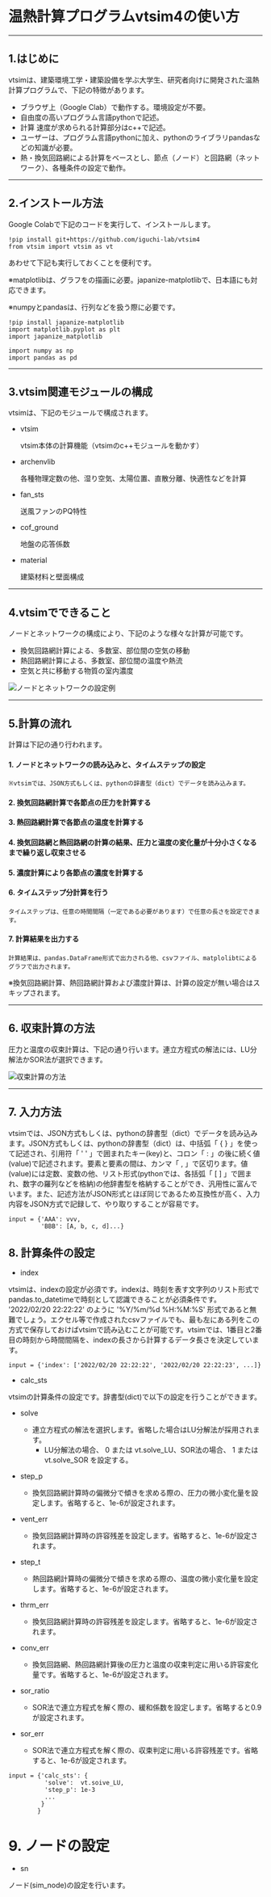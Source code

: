 # 温熱計算プログラムvtsim4の使い方

---
## 1.はじめに

  vtsimは、建築環境工学・建築設備を学ぶ大学生、研究者向けに開発された温熱計算プログラムで、下記の特徴があります。

*   ブラウザ上（Google Clab）で動作する。環境設定が不要。
*   自由度の高いプログラム言語pythonで記述。
*   計算 速度が求められる計算部分はc++で記述。
*   ユーザーは、プログラム言語pythonに加え、pythonのライブラリpandasなどの知識が必要。
*   熱・換気回路網による計算をベースとし、節点（ノード）と回路網（ネットワーク）、各種条件の設定で動作。

---
## 2.インストール方法

  Google Colabで下記のコードを実行して、インストールします。

```
!pip install git+https://github.com/iguchi-lab/vtsim4
from vtsim import vtsim as vt
```
  あわせて下記も実行しておくことを便利です。

  ※matplotlibは、グラフをの描画に必要。japanize-matplotlibで、日本語にも対応できます。

  ※numpyとpandasは、行列などを扱う際に必要です。

```
!pip install japanize-matplotlib
import matplotlib.pyplot as plt
import japanize_matplotlib

import numpy as np
import pandas as pd
```

---
## 3.vtsim関連モジュールの構成

  vtsimは、下記のモジュールで構成されます。

- vtsim

  vtsim本体の計算機能（vtsimのc++モジュールを動かす）
- archenvlib

  各種物理定数の他、湿り空気、太陽位置、直散分離、快適性などを計算
- fan_sts

  送風ファンのPQ特性
- cof_ground

  地盤の応答係数
- material

  建築材料と壁面構成

---
## 4.vtsimでできること

ノードとネットワークの構成により、下記のような様々な計算が可能です。

- 換気回路網計算による、多数室、部位間の空気の移動
- 熱回路網計算による、多数室、部位間の温度や熱流
- 空気と共に移動する物質の室内濃度

![ノードとネットワークの設定例](sample01.png)

---
## 5.計算の流れ

計算は下記の通り行われます。

#### 1. ノードとネットワークの読み込みと、タイムステップの設定

    ※vtsimでは、JSON方式もしくは、pythonの辞書型（dict）でデータを読み込みます。

#### 2. 換気回路網計算で各節点の圧力を計算する


#### 3. 熱回路網計算で各節点の温度を計算する


#### 4. 換気回路網と熱回路網の計算の結果、圧力と温度の変化量が十分小さくなるまで繰り返し収束させる


#### 5. 濃度計算により各節点の濃度を計算する


#### 6. タイムステップ分計算を行う

    タイムステップは、任意の時間間隔（一定である必要があります）で任意の長さを設定できます。

#### 7. 計算結果を出力する

    計算結果は、pandas.DataFrame形式で出力される他、csvファイル、matplolibtによるグラフで出力されます。


  ※換気回路網計算、熱回路網計算および濃度計算は、計算の設定が無い場合はスキップされます。

---
## 6. 収束計算の方法

圧力と温度の収束計算は、下記の通り行います。連立方程式の解法には、LU分解法かSOR法が選択できます。

![収束計算の方法](sample02.png)

---
## 7. 入力方法 

vtsimでは、JSON方式もしくは、pythonの辞書型（dict）でデータを読み込みます。JSON方式もしくは、pythonの辞書型（dict）は、中括弧「 { } 」を使って記述され、引用符「 ' ' 」で囲まれたキー(key)と、コロン「 : 」の後に続く値(value)で記述されます。要素と要素の間は、カンマ「 , 」で区切ります。値(value)には定数、変数の他、リスト形式(pythonでは、各括弧「 [ ] 」で囲まれ、数字の羅列などを格納)の他辞書型を格納することができ、汎用性に富んでいます。また、記述方法がJSON形式とほぼ同じであるため互換性が高く、入力内容をJSON方式で記録して、やり取りすることが容易です。

```
input = {'AAA': vvv,
         'BBB': [A, b, c, d]...}
```


## 8. 計算条件の設定
* index

vtsimは、indexの設定が必須です。indexは、時刻を表す文字列のリスト形式でpandas.to_datetimeで時刻として認識できることが必須条件です。 '2022/02/20 22:22:22' のように '%Y/%m/%d %H:%M:%S' 形式であると無難でしょう。エクセル等で作成されたcsvファイルでも、最も左にある列をこの方式で保存しておけばvtsimで読み込むことが可能です。vtsimでは、1番目と2番目の時刻から時間間隔を、indexの長さから計算するデータ長さを決定しています。

```
input = {'index': ['2022/02/20 22:22:22', '2022/02/20 22:22:23', ...]}
```

* calc_sts

vtsimの計算条件の設定です。辞書型(dict)で以下の設定を行うことができます。

  - solve
    - 連立方程式の解法を選択します。省略した場合はLU分解法が採用されます。
      - LU分解法の場合、 0 または vt.solve_LU、SOR法の場合、 1 または vt.solve_SOR を設定する。

  - step_p
    - 換気回路網計算時の偏微分で傾きを求める際の、圧力の微小変化量を設定します。省略すると、1e-6が設定されます。

  - vent_err
    - 換気回路網計算時の許容残差を設定します。省略すると、1e-6が設定されます。

  - step_t
    - 熱回路網計算時の偏微分で傾きを求める際の、温度の微小変化量を設定します。省略すると、1e-6が設定されます。

  - thrm_err
    - 換気回路網計算時の許容残差を設定します。省略すると、1e-6が設定されます。

  - conv_err
    - 換気回路網、熱回路網計算後の圧力と温度の収束判定に用いる許容変化量です。省略すると、1e-6が設定されます。

  - sor_ratio
    - SOR法で連立方程式を解く際の、緩和係数を設定します。省略すると0.9が設定されます。

  - sor_err
    - SOR法で連立方程式を解く際の、収束判定に用いる許容残差です。省略すると、1e-6が設定されます。

```
input = {'calc_sts': {
          'solve':  vt.soive_LU,
          'step_p': 1e-3
          ...
         }
        }
```

# 9. ノードの設定

* sn

ノード(sim_node)の設定を行います。
